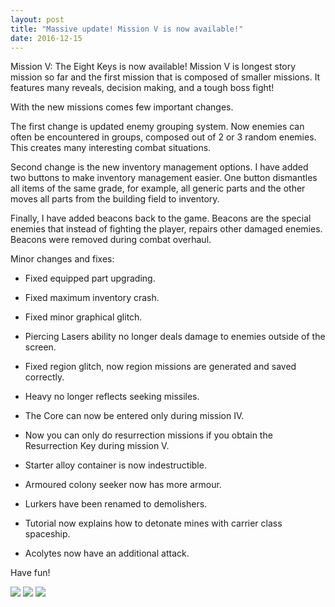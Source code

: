 ```yaml
---
layout: post
title: "Massive update! Mission V is now available!"
date: 2016-12-15
---
```


Mission V: The Eight Keys is now available!
Mission V is longest story mission so far and the first mission that is composed of smaller missions.
It features many reveals, decision making, and a tough boss fight!

With the new missions comes few important changes.

The first change is updated enemy grouping system.
Now enemies can often be encountered in groups, composed out of 2 or 3 random enemies.
This creates many interesting combat situations.

Second change is the new inventory management options. 
I have added two buttons to make inventory management easier.
One button dismantles all items of the same grade, for example, all generic parts and the other moves all parts from the building field to inventory.

Finally, I have added beacons back to the game. 
Beacons are the special enemies that instead of fighting the player, repairs other damaged enemies.
Beacons were removed during combat overhaul.

Minor changes and fixes:

* Fixed equipped part upgrading.

* Fixed maximum inventory crash.

* Fixed minor graphical glitch.

* Piercing Lasers ability no longer deals damage to enemies outside of the screen.

* Fixed region glitch, now region missions are generated and saved correctly.

* Heavy no longer reflects seeking missiles.

* The Core can now be entered only during mission IV.

* Now you can only do resurrection missions if you obtain the Resurrection Key during mission V.

* Starter alloy container is now indestructible.

* Armoured colony seeker now has more armour.

* Lurkers have been renamed to demolishers.

* Tutorial now explains how to detonate mines with carrier class spaceship.

* Acolytes now have an additional attack.

Have fun!

![](http://i.imgur.com/EH8vWFS.png)
![](http://i.imgur.com/YgbQD9R.png)
![](http://i.imgur.com/zy7P62B.png)
